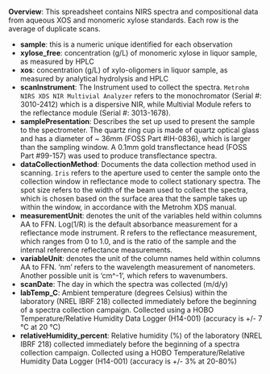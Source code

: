 **Overview**: This spreadsheet contains NIRS spectra and compositional data from aqueous XOS and monomeric xylose standards. Each row is the average of duplicate scans.
* **sample**: this is a numeric unique identified for each observation
* **xylose_free**: concentration (g/L) of monomeric xylose in liquor sample, as measured by HPLC
* **xos**: concentration (g/L) of xylo-oligomers in liquor sample, as measured by analytical hydrolysis and HPLC 
* **scanInstrument**: The Instrument used to collect the spectra. `Metrohm NIRS XDS NIR Multivial Analyzer` refers to the monochromator (Serial #: 3010-2412) which is a dispersive NIR, while Multivial Module refers to the reflectance module (Serial #: 3013-1678). 
* **samplePresentation**: Describes the set up used to present the sample to the spectrometer. The quartz ring cup is made of quartz optical glass and has a diameter of ~ 36mm (FOSS Part #IH-0836), which is larger than the sampling window. A 0.1mm gold transflectance head (FOSS Part #99-157) was used to produce transflectance spectra.
* **dataCollectionMethod**: Documents the data collection method used in scanning. `Iris` refers to the aperture used to center the sample onto the collection window in reflectance mode to collect stationary spectra. The spot size refers to the width of the beam used to collect the spectra, which is chosen based on the surface area that the sample takes up within the window, in accordance with the Metrohm XDS manual. 
* **measurementUnit**: denotes the unit of the variables held within columns AA to FFN. Log(1/R) is the default absorbance measurement for a reflectance mode instrument. R refers to the reflectance measurement, which ranges from 0 to 1.0, and is the ratio of the sample and the internal reference reflectance measurements. 
* **variableUnit**: denotes the unit of the column names held within columns AA to FFN. ‘nm’ refers to the wavelength measurement of nanometers. Another possible unit is ‘cm^-1’, which refers to wavenumbers. 
* **scanDate**: The day in which the spectra was collected (m/d/y)
* **labTemp_C**: Ambient temperature (degrees Celsius) within the laboratory (NREL IBRF 218) collected immediately before the beginning of a spectra collection campaign. Collected using a HOBO Temperature/Relative Humidity Data Logger (H14-001) (accuracy is +/- 7 °C  at 20 °C) 
* **relativeHumidity_percent**: Relative humidity (%) of the laboratory (NREL IBRF 218) collected immediately before the beginning of a spectra collection campaign. Collected using a HOBO Temperature/Relative Humidity Data Logger (H14-001) (accuracy is +/- 3% at 20-80%) 